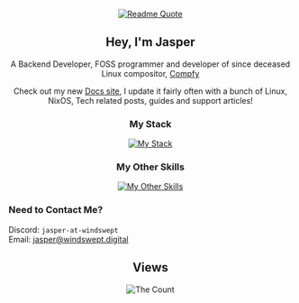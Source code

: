 <div align="center">

[![Readme Quote](https://quotes-github-readme.vercel.app/api?type=horizontal&theme=catppuccin_mocha)](https://github.com/jasper-at-windswept)

## Hey, I'm Jasper

A Backend Developer, FOSS programmer and developer of since deceased Linux compositor, [Compfy](https://github.com/allusive-dev/compfy) 

Check out my new [Docs site](https://docs.windswept.digital/), I update it fairly often with a bunch of Linux, NixOS, Tech related posts, guides and support articles!

### My Stack

[![My Stack](https://skillicons.dev/icons?i=ts,svelte,supabase,rust)](https://skillicons.dev)

### My Other Skills

[![My Other Skills](https://skillicons.dev/icons?i=js,html,css,github,git,gitlab,java,nix,py,vim)](https://skillicons.dev)

</div>


### Need to Contact Me?

Discord: `jasper-at-windswept` \
Email: [jasper@windswept.digital](mailto:jasper@windswept.digital)


<div align="center">

## Views

<img src="https://count.getloli.com/get/@:jasper-at-windswept?theme=rule34" alt="The Count" />

<div>
